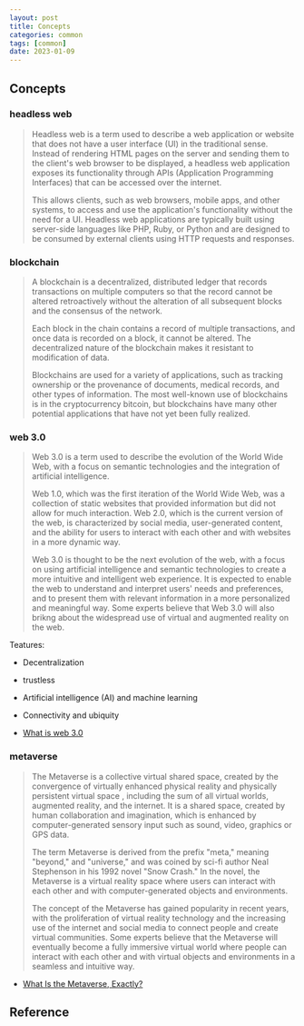 ```yaml
---
layout: post
title: Concepts
categories: common
tags: [common]
date: 2023-01-09
---
```


## Concepts

### headless web

> Headless web is a term used to describe a web application or website that does
> not have a user interface (UI) in the traditional sense. Instead of rendering
> HTML pages on the server and sending them to the client's web browser to be
> displayed, a headless web application exposes its functionality through APIs
> (Application Programming Interfaces) that can be accessed over the internet.
> 
> This allows clients, such as web browsers, mobile apps, and other systems, to
> access and use the application's functionality without the need for a UI.
> Headless web applications are typically built using server-side languages like
> PHP, Ruby, or Python and are designed to be consumed by external clients using
> HTTP requests and responses.

### blockchain

> A blockchain is a decentralized, distributed ledger that records transactions
> on multiple computers so that the record cannot be altered retroactively
> without the alteration of all subsequent blocks and the consensus of the
> network.
> 
> Each block in the chain contains a record of multiple transactions, and once
> data is recorded on a block, it cannot be altered. The decentralized nature of
> the blockchain makes it resistant to modification of data.
> 
> Blockchains are used for a variety of applications, such as tracking ownership
> or the provenance of documents, medical records, and other types of
> information. The most well-known use of blockchains is in the cryptocurrency
> bitcoin, but blockchains have many other potential applications that have not
> yet been fully realized.

### web 3.0

> Web 3.0 is a term used to describe the evolution of the World Wide Web, with a
> focus on semantic technologies and the integration of artificial intelligence.
> 
> Web 1.0, which was the first iteration of the World Wide Web, was a collection
> of static websites that provided information but did not allow for much
> interaction. Web 2.0, which is the current version of the web, is
> characterized by social media, user-generated content, and the ability for
> users to interact with each other and with websites in a more dynamic way.
> 
> Web 3.0 is thought to be the next evolution of the web, with a focus on using
> artificial intelligence and semantic technologies to create a more intuitive
> and intelligent web experience. It is expected to enable the web to understand
> and interpret users' needs and preferences, and to present them with relevant
> information in a more personalized and meaningful way. Some experts believe
> that Web 3.0 will also brikng about the widespread use of virtual and augmented
> reality on the web.

Teatures:
* Decentralization
* trustless
* Artificial intelligence (AI) and machine learning
* Connectivity and ubiquity

* [What is web 3.0](https://www.simplilearn.com/tutorials/blockchain-tutorial/what-is-web-3-0)

### metaverse

> The Metaverse is a collective virtual shared space, created by the convergence
> of virtually enhanced physical reality and physically persistent virtual space
> , including the sum of all virtual worlds, augmented reality, and the internet.
> It is a shared space, created by human collaboration and imagination, which is
> enhanced by computer-generated sensory input such as sound, video, graphics or
> GPS data.
> 
> The term Metaverse is derived from the prefix "meta," meaning "beyond," and
> "universe," and was coined by sci-fi author Neal Stephenson in his 1992 novel
> "Snow Crash." In the novel, the Metaverse is a virtual reality space where
> users can interact with each other and with computer-generated objects and
> environments.
> 
> The concept of the Metaverse has gained popularity in recent years, with the
> proliferation of virtual reality technology and the increasing use of the
> internet and social media to connect people and create virtual communities.
> Some experts believe that the Metaverse will eventually become a fully
> immersive virtual world where people can interact with each other and with
> virtual objects and environments in a seamless and intuitive way.

* [What Is the Metaverse, Exactly?](https://www.wired.com/story/what-is-the-metaverse/)

## Reference
